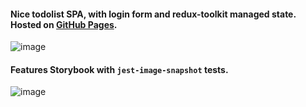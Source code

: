 #### Nice todolist SPA, with login form and redux-toolkit managed state. Hosted on  [GitHub Pages](https://dspopravko.github.io/todolist/).

![image](https://user-images.githubusercontent.com/102243756/214949014-a6eaf0dc-65be-45dc-9e8d-db15a81aab21.png)


#### Features Storybook with `jest-image-snapshot` tests.

![image](https://user-images.githubusercontent.com/102243756/214949355-1758a624-c83b-4a3b-a255-e67921e75690.png)
